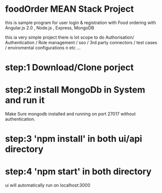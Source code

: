 # foodOrder MEAN Stack Project
this is sample program for user login &amp; registration with Food ordering with Angular.js 2.0 , Node.js , Express, MongoDB 

this ia very simple project there is lot scope to do Authorisation/ Authentication / Role management / sso / 3rd party connectors / test cases / enviromental configurations n etc ...

# step:1   Download/Clone porject 

# step:2   install MongoDb in System and run it 
Make Sure mongodb installed and running on port 27017 without authentication.

# step:3  'npm install' in both ui/api directory 

# step:4  'npm start' in both directory

ui will automatically run on localhost:3000 

